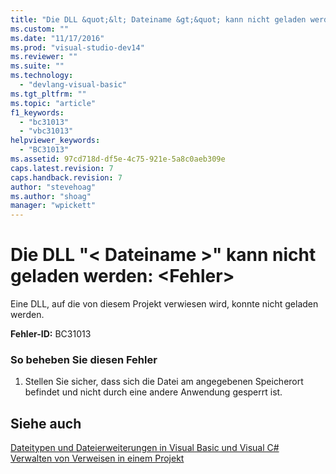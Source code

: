 ```yaml
---
title: "Die DLL &quot;&lt; Dateiname &gt;&quot; kann nicht geladen werden: &lt;Fehler&gt; | Microsoft Docs"
ms.custom: ""
ms.date: "11/17/2016"
ms.prod: "visual-studio-dev14"
ms.reviewer: ""
ms.suite: ""
ms.technology: 
  - "devlang-visual-basic"
ms.tgt_pltfrm: ""
ms.topic: "article"
f1_keywords: 
  - "bc31013"
  - "vbc31013"
helpviewer_keywords: 
  - "BC31013"
ms.assetid: 97cd718d-df5e-4c75-921e-5a8c0aeb309e
caps.latest.revision: 7
caps.handback.revision: 7
author: "stevehoag"
ms.author: "shoag"
manager: "wpickett"
---
```

# Die DLL &quot;&lt; Dateiname &gt;&quot; kann nicht geladen werden: &lt;Fehler&gt;
Eine DLL, auf die von diesem Projekt verwiesen wird, konnte nicht geladen werden.  
  
 **Fehler\-ID:** BC31013  
  
### So beheben Sie diesen Fehler  
  
1.  Stellen Sie sicher, dass sich die Datei am angegebenen Speicherort befindet und nicht durch eine andere Anwendung gesperrt ist.  
  
## Siehe auch  
 [Dateitypen und Dateierweiterungen in Visual Basic und Visual C\#](http://msdn.microsoft.com/de-de/f793852c-da06-4d52-a826-65f635844772)   
 [Verwalten von Verweisen in einem Projekt](/visual-studio/ide/managing-references-in-a-project)